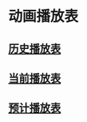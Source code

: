 # 动画播放表
## [历史播放表](./动画播放表/历史播放表.md)  
## [当前播放表](./动画播放表/当前播放表.md)  
## [预计播放表](./动画播放表/预计播放表.md)  
